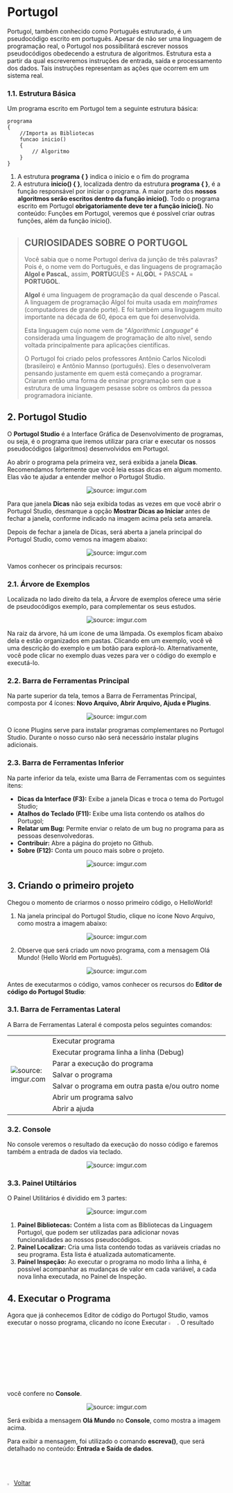 <h1>Portugol</h1>



Portugol, também conhecido como Português estruturado, é um pseudocódigo escrito em português. Apesar de não ser uma linguagem de programação real, o Portugol nos possibilitará escrever nossos pseudocódigos obedecendo a estrutura de algoritmos. Estrutura esta a partir da qual escreveremos instruções de entrada, saída e processamento dos dados.  Tais instruções representam as ações que ocorrem em um sistema real.

<h3>1.1. Estrutura Básica</h3>

Um programa escrito em Portugol tem a seguinte estrutura básica:

```pseudocode
programa
{
	//Importa as Bibliotecas
	funcao inicio()
	{
		// Algoritmo
	}
}

```

1. A estrutura **programa { }** indica o inicio e o fim do programa
2. A estrutura **inicio() { }**, localizada dentro da estrutura **programa { }**, é a função responsável por iniciar o programa. A maior parte dos **nossos algoritmos serão escritos dentro da função inicio()**. Todo o programa escrito em Portugol **obrigatoriamente deve ter a função inicio()**. No conteúdo: Funções em Portugol, veremos que é possível criar outras funções, além da função inicio().

> ## CURIOSIDADES SOBRE O PORTUGOL
>
> Você sabia que o nome Portugol deriva da  junção de três palavras? Pois é, o nome vem do Português, e das  linguagens de programação **Algol e PascaL**, assim, **PORTU**GUÊS + AL**GO**L + PASCA**L** = **PORTUGOL**. 
>
> **Algol** é uma linguagem de programação da qual descende o Pascal. A linguagem de programação Algol foi muita usada em *mainframes* (computadores de grande porte). E foi também uma linguagem muito importante na década de 60, época em que foi desenvolvida.
>
> Esta linguagem cujo nome vem de “*Algorithmic Language*” é considerada uma linguagem de programação de alto nível, sendo voltada principalmente para aplicações científicas.
>
> O Portugol foi criado pelos professores Antônio Carlos Nicolodi (brasileiro) e Antônio Mannso (português). Eles o desenvolveram pensando justamente em quem está  começando a programar. Criaram então uma forma de ensinar programação sem que a  estrutura de uma linguagem pesasse sobre os ombros da pessoa programadora iniciante.

<h2>2. Portugol Studio</h2>

O **Portugol Studio** é a Interface Gráfica de Desenvolvimento de programas, ou seja, é o programa que iremos utilizar para criar e executar os nossos pseudocódigos (algoritmos) desenvolvidos em Portugol. 

Ao abrir o programa pela primeira vez, será exibida a janela **Dicas**. Recomendamos fortemente que você leia essas dicas em algum momento. Elas vão te ajudar a entender melhor o Portugol Studio. 

<div align="center"><img src="https://i.imgur.com/0npv0P6.png" title="source: imgur.com" /></div>

Para que janela **Dicas** não seja exibida todas as vezes em que você abrir o Portugol Studio, desmarque a opção **Mostrar Dicas ao Iniciar** antes de fechar a janela, conforme indicado na imagem acima pela seta amarela.

Depois de fechar a janela de Dicas, será aberta a janela principal do Portugol Studio, como vemos na imagem abaixo:

<div align="center"><img src="https://i.imgur.com/GEn1GNa.png" title="source: imgur.com" /></div>

Vamos conhecer os principais recursos:

<h3>2.1. Árvore de Exemplos</h3>

Localizada no lado direito da tela, a Árvore de exemplos oferece uma série de  pseudocódigos exemplo, para complementar os seus estudos.

<div align="center"><img src="https://i.imgur.com/oOQDlbA.png" title="source: imgur.com" /></div>

Na raiz da árvore, há um ícone de uma lâmpada. Os exemplos ficam abaixo dela e estão organizados em pastas. Clicando em um exemplo, você vê uma descrição do exemplo e um botão para explorá-lo. Alternativamente, você pode    clicar no exemplo duas vezes para ver o código do exemplo e executá-lo.   

<h3>2.2. Barra de Ferramentas Principal</h3>

Na parte superior da tela, temos a Barra de Ferramentas Principal, composta por 4 ícones: **Novo Arquivo, Abrir Arquivo, Ajuda e Plugins**.

<div align="center"><img src="https://i.imgur.com/usDDNpB.png" title="source: imgur.com" /></div>

O ícone Plugins serve para instalar programas complementares no Portugol Studio. Durante o nosso curso não será necessário instalar plugins adicionais.

<h3>2.3. Barra de Ferramentas Inferior</h3>

Na parte inferior da tela, existe uma Barra de Ferramentas com os seguintes itens: 

- **Dicas da Interface (F3):** Exibe a janela Dicas e troca o tema do Portugol Studio;
- **Atalhos do Teclado (F11):** Exibe uma lista contendo os atalhos do Portugol;
- **Relatar um Bug:** Permite enviar o relato de um bug no programa para as pessoas desenvolvedoras. 
- **Contribuir:** Abre a página do projeto no Github. 
- **Sobre (F12):** Conta um pouco mais sobre o projeto.  

<div align="center"><img src="https://i.imgur.com/4I55id1.png" title="source: imgur.com" /></div>



<h2>3. Criando o primeiro projeto</h2>

Chegou o momento de criarmos o nosso primeiro código, o HelloWorld!

1. Na janela principal do Portugol Studio, clique no ícone Novo Arquivo, como mostra a imagem abaixo:

<div align="center"><img src="https://i.imgur.com/gShskqE.png" title="source: imgur.com" /></div>

2. Observe que será criado um novo programa, com a mensagem Olá Mundo! (Hello World em Português).

<div align="center"><img src="https://i.imgur.com/2UP1RpM.png" title="source: imgur.com" /></div>

Antes de executarmos o código, vamos conhecer os recursos do **Editor de código do Portugol Studio**:

<h3>3.1. Barra de Ferramentas Lateral</h3>

A Barra de Ferramentas Lateral é composta pelos seguintes comandos:

<table width="100%">
	<tr>
		<td rowspan="7" width="15%"><img src="https://i.imgur.com/DaEZlG1.png" title="source: imgur.com" /></td>
		<td >Executar programa</td>
	</tr>
	<tr>
		<td>Executar programa linha a linha (Debug)</td>
	</tr>
	<tr>
		<td>Parar a execução do programa</td>
	</tr>
	<tr>
		<td>Salvar o programa</td>
	</tr>
	<tr>
		<td>Salvar o programa em outra pasta e/ou outro nome</td>
	</tr>
	<tr>
		<td>Abrir um programa salvo</td>
	</tr>
	<tr>
		<td>Abrir a ajuda</td>
	</tr>
</table>

<h3>3.2. Console</h3>

No console veremos o resultado da execução do nosso código e faremos também a entrada de dados via teclado.

<div align="center"><img src="https://i.imgur.com/zDFNMOP.png" title="source: imgur.com" /></div>

<h3>3.3. Painel Utiltários</h3>

O Painel Utilitários é dividido em 3 partes:

<div align="center"><img src="https://i.imgur.com/tTyoHaW.png" title="source: imgur.com" /></div>

1. **Painel Bibliotecas:** Contém a lista com as Bibliotecas da Linguagem Portugol, que podem ser utilizadas para adicionar novas funcionalidades ao nossos  pseudocódigos.
2. **Painel Localizar:** Cria uma lista contendo todas as variáveis criadas no seu programa. Esta lista é atualizada automaticamente.
3. **Painel Inspeção:** Ao executar o programa no modo linha a linha, é possível acompanhar as mudanças de valor em cada variável, a cada nova linha executada, no Painel de Inspeção.

<h2>4. Executar o Programa</h2>

Agora que já conhecemos Editor de código do Portugol Studio, vamos executar o nosso programa, clicando no ícone Executar <img src="https://i.imgur.com/n3pe9ab.png" title="source: imgur.com" width="4%"/>. O resultado você confere no **Console**.

<div align="center"><img src="https://i.imgur.com/zDFNMOP.png" title="source: imgur.com" /></div>

Será exibida a mensagem **Olá Mundo** no **Console**, como mostra a imagem acima.

Para exibir a mensagem, foi utilizado o comando **escreva()**, que será detalhado no conteúdo: **Entrada e Saída de dados**.

<br /><br />

<div align="left"><a href="README.md"><img src="https://i.imgur.com/XMgF3gl.png" title="source: imgur.com" width="3%"/>Voltar</a></div>
